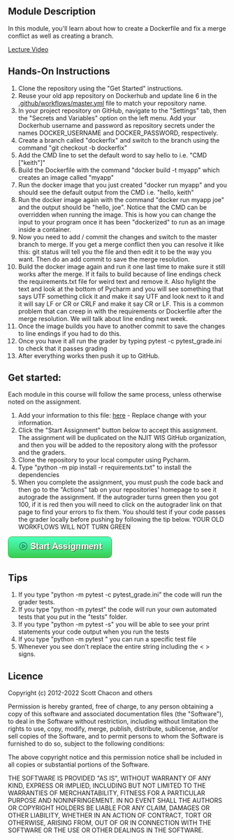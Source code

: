 ## Module Description

In this module, you'll learn about how to create a Dockerfile and fix a merge conflict as well as creating a branch.

[Lecture Video](https://youtu.be/9mw4TTVA2oA)

## Hands-On Instructions

1. Clone the repository using the "Get Started" instructions.
2. Reuse your old app repository on Dockerhub and update line 6 in
   the [.github/workflows/master.yml](.github/workflows/master.yml) file to match your repository name.
3. In your project repository on GitHub, navigate to the "Settings" tab, then the "Secrets and Variables" option on the
   left menu. Add your Dockerhub username and password as repository secrets under the names DOCKER_USERNAME and
   DOCKER_PASSWORD, respectively.
4. Create a branch called "dockerfix" and switch to the branch using the command "git checkout -b dockerfix"
5. Add the CMD line to set the default word to say hello to i.e. "CMD ["keith"]"
6. Build the Dockerfile with the command "docker build -t myapp" which creates an image called "myapp"
7. Run the docker image that you just created "docker run myapp" and you should see the default output from the CMD
   i.e. "hello, keith"
8. Run the docker image again with the command "docker run myapp joe" and the output should be "hello, joe". Notice that
   the CMD can be overridden when running the image. This is how you can change the input to your program once it has
   been "dockerized" to run as an image inside a container.
9. Now you need to add / commit the changes and switch to the master branch to merge. If you get a merge conflict then
   you can resolve it like this:  git status will tell you the file and then edit it to be the way you want. Then do an
   add commit to save the merge resolution.
10. Build the docker image again and run it one last time to make sure it still works after the merge. If it fails to
    build because of line endings check the requirements.txt file for weird text and remove it. Also hylight the text
    and look at the bottom of Pycharm and you will see something that says UTF something click it and make it say UTF
    and look next to it and it will say LF or CR or CRLF and make it say CR or LF. This is a common problem that can
    creep in with the requirements or Dockerfile after the merge resolution. We will talk about line ending next week.
11. Once the image builds you have to another commit to save the changes to line endings if you had to do this.
12. Once you have it all run the grader by typing pytest -c pytest_grade.ini to check that it passes grading
13. After everything works then push it up to GitHub.

## Get started:

Each module in this course will follow the same process, unless otherwise noted on the assignment.

1. Add your information to this file: [here](myinfo.json)  - Replace change with your information.
2. Click the "Start Assignment" button below to accept this assignment. The assignment will be duplicated on the NJIT
   WIS GitHub organization, and then you will be added to the repository along with the professor and the graders.
3. Clone the repository to your local computer using Pycharm.
4. Type "python -m pip install -r requirements.txt" to install the dependencies
5. When you complete the assignment, you must push the code back and then go to the "Actions" tab on your repositories'
   homepage to see it autograde the assignment. If the autograder turns green then you got 100, if it is red then you
   will need to click on the autograder link on that page to find your errors to fix them. You should test if your code
   passes the grader locally before pushing by following the tip below.  YOUR OLD WORKFLOWS WILL NOT TURN GREEN

[![Click to Start Assignment](module_content/images/start.png)](https://classroom.github.com/a/p88kre1s)

## Tips

1. If you type "python -m pytest -c pytest_grade.ini" the code will run the grader tests.
2. If you type "python -m pytest" the code will run your own automated tests that you put in the "tests" folder.
3. If you type "python -m pytest -s" you will be able to see your print statements your code output when you run the
   tests
4. If you type "python -m pytest <replace with the path to the test file>" you can run a specific test file
5. Whenever you see <replace with...> don't replace the entire string including the < > signs.

## Licence

Copyright (c) 2012-2022 Scott Chacon and others

Permission is hereby granted, free of charge, to any person obtaining
a copy of this software and associated documentation files (the
"Software"), to deal in the Software without restriction, including
without limitation the rights to use, copy, modify, merge, publish,
distribute, sublicense, and/or sell copies of the Software, and to
permit persons to whom the Software is furnished to do so, subject to
the following conditions:

The above copyright notice and this permission notice shall be
included in all copies or substantial portions of the Software.

THE SOFTWARE IS PROVIDED "AS IS", WITHOUT WARRANTY OF ANY KIND,
EXPRESS OR IMPLIED, INCLUDING BUT NOT LIMITED TO THE WARRANTIES OF
MERCHANTABILITY, FITNESS FOR A PARTICULAR PURPOSE AND
NONINFRINGEMENT. IN NO EVENT SHALL THE AUTHORS OR COPYRIGHT HOLDERS BE
LIABLE FOR ANY CLAIM, DAMAGES OR OTHER LIABILITY, WHETHER IN AN ACTION
OF CONTRACT, TORT OR OTHERWISE, ARISING FROM, OUT OF OR IN CONNECTION
WITH THE SOFTWARE OR THE USE OR OTHER DEALINGS IN THE SOFTWARE.